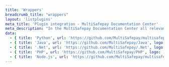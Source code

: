 ```yaml
---
title: 'Wrappers'
breadcrumb_title: "wrappers"
layout: 'listplugins'
meta_title: 'Plugin integration - MultiSafepay Documentation Center'
meta_description: "In the MultiSafepay Documentation Center all relevant information regarding our Plugins and API. As well as Support pages for Payment Method, Tools and General Questions. You can also find the contact details of our Support Team and Integration Team."
data:
  - { title: 'Python', url: 'https://github.com/MultiSafepay/multisafepay-python-wrapper', logo: 'images/pluginicons/python-header.png'}
  - { title: 'Java', url: 'https://github.com/MultiSafepay/Java', logo: 'images/pluginicons/java-header.png'}
  - { title: '.Net', url: 'https://github.com/MultiSafepay/.Net', logo: 'images/pluginicons/net-header.png'}
  - { title: 'PHP', url: 'https://github.com/MultiSafepay/PHP', logo: 'images/pluginicons/php-header.png'}
  - { title: 'Node.js', url: 'https://github.com/MultiSafepay/multisafepay-node-wrapper', logo: 'images/pluginicons/nodejs-header.png'}
---
```

